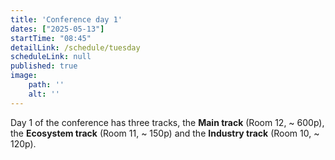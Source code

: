 ```yaml
---
title: 'Conference day 1'
dates: ["2025-05-13"]
startTime: "08:45"
detailLink: /schedule/tuesday
scheduleLink: null
published: true
image:
    path: ''
    alt: ''
---
```


Day 1 of the conference has three tracks, the **Main track** (Room 12, ~ 600p), the **Ecosystem track** (Room 11, ~ 150p) and the **Industry track** (Room 10, ~ 120p).
